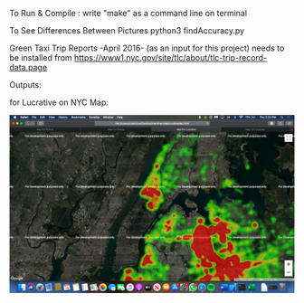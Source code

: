 
To Run & Compile :
	write "make"  as a command line on terminal
	
To See Differences Between Pictures
	python3 findAccuracy.py

Green Taxi Trip Reports -April 2016- (as an input for this project) needs to be installed from
	https://www1.nyc.gov/site/tlc/about/tlc-trip-record-data.page
	
	
Outputs:

for Lucrative on NYC Map:

![Lucrative Map Output](https://github.com/ozlemcinar/NYC-Taxi-Prediction/blob/master/NYC%20Taxi%20Prediction/04-lucrative.png)
	
